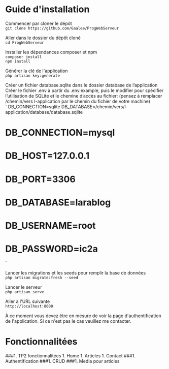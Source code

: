 # Guide d'installation

Commencer par cloner le dépôt  
`git clone https://github.com/Gaalee/ProgWebServeur`

Aller dans le dossier du dépôt cloné  
`cd ProgWebServeur`

Installer les dépendances composer et npm  
`composer install`  
`npm install`

Générer la clé de l'application  
`php artisan key:generate`

Créer un fichier database.sqlite dans le dossier database de l’application  
Créer le fichier .env à partir du .env.example, puis le modifier pour spécifier l’utilisation de SQLite et le chemine d’accès au fichier: (pensez à remplacer /chemin/vers l-application par le chemin du fichier de votre machine)  
`
DB_CONNECTION=sqlite
DB_DATABASE=/chemin/vers/l-application/database/database.sqlite
# DB_CONNECTION=mysql
# DB_HOST=127.0.0.1
# DB_PORT=3306
# DB_DATABASE=larablog
# DB_USERNAME=root
# DB_PASSWORD=ic2a
`

Lancer les migrations et les seeds pour remplir la base de données  
`php artisan migrate:fresh --seed`

Lancer le serveur  
`php artisan serve`

Aller à l'URL suivante  
`http://localhost:8000`

À ce moment vous devez être en mesure de voir la page d'authentification de l'application. Si ce n'est pas le cas veuillez me contacter.


# Fonctionnalitées
###1. TP2 fonctionnalitées
    1. Home
    1. Articles
    1. Contact
###1. Authentification
###1. CRUD
###1. Media pour articles